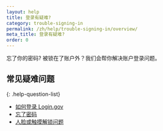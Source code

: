 ```yaml
---
layout: help
title: 登录有疑难?
category: trouble-signing-in
permalink: /zh/help/trouble-signing-in/overview/
meta_title: 登录有疑难?
order: 0
---
```


忘了你的密码? 被锁在了账户外？我们会帮你解决账户登录问题。

## 常见疑难问题

{: .help-question-list}
* [如何登录 Login.gov](/help/trouble-signing-in/how-to-sign-in/)
* [忘了密码](/help/trouble-signing-in/forgot-your-password/)
* [人脸或触摸解锁问题](/help/trouble-signing-in/face-or-touch-unlock/)
